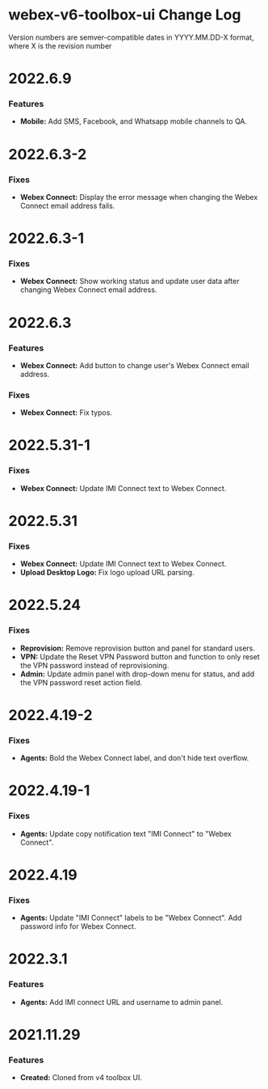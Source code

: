 # webex-v6-toolbox-ui Change Log

Version numbers are semver-compatible dates in YYYY.MM.DD-X format,
where X is the revision number


# 2022.6.9

### Features
* **Mobile:** Add SMS, Facebook, and Whatsapp mobile channels to QA.


# 2022.6.3-2

### Fixes
* **Webex Connect:** Display the error message when changing the Webex Connect
email address fails.


# 2022.6.3-1

### Fixes
* **Webex Connect:** Show working status and update user data after changing
Webex Connect email address.


# 2022.6.3

### Features
* **Webex Connect:** Add button to change user's Webex Connect email address.

### Fixes
* **Webex Connect:** Fix typos.


# 2022.5.31-1

### Fixes
* **Webex Connect:** Update IMI Connect text to Webex Connect.


# 2022.5.31

### Fixes
* **Webex Connect:** Update IMI Connect text to Webex Connect.
* **Upload Desktop Logo:** Fix logo upload URL parsing.


# 2022.5.24

### Fixes
* **Reprovision:** Remove reprovision button and panel for standard users.
* **VPN:** Update the Reset VPN Password button and function to only reset the
VPN password instead of reprovisioning.
* **Admin:** Update admin panel with drop-down menu for status, and add the
VPN password reset action field.


# 2022.4.19-2

### Fixes
* **Agents:** Bold the Webex Connect label, and don't hide text overflow.


# 2022.4.19-1

### Fixes
* **Agents:** Update copy notification text "IMI Connect" to "Webex Connect".


# 2022.4.19

### Fixes
* **Agents:** Update "IMI Connect" labels to be "Webex Connect". Add password
info for Webex Connect.


# 2022.3.1

### Features
* **Agents:** Add IMI connect URL and username to admin panel.


# 2021.11.29

### Features
* **Created:** Cloned from v4 toolbox UI.
